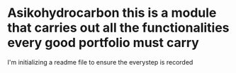 # Asikohydrocarbon this is a module that carries out all the functionalities every good portfolio must carry
I'm initializing a readme file to ensure the everystep is recorded 
